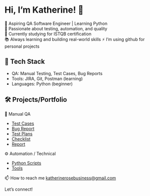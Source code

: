 # Hi, I’m Katherine! 👋

🌱 Aspiring QA Software Engineer | Learning Python  
🧪 Passionate about testing, automation, and quality  
🚀 Currently studying for ISTQB certification  
📚 Always learning and building real-world skills
⚡ I’m using github for personal projects

## 🔧 Tech Stack
- QA: Manual Testing, Test Cases, Bug Reports  
- Tools: JIRA, Git, Postman (learning)  
- Languages: Python (beginner)

## 🛠️ Projects/Portfolio
🧪 Manual QA 
- [Test Cases](https://github.com/imkataclysm/qa-manual-tests.git)
- [Bug Report](https://github.com/imkataclysm/bug-report-samples)
- [Test Plans](https://github.com/imkataclysm/-test-plans)
- [Checklist](https://github.com/imkataclysm/checklists-sample/tree/main)
- [Report](https://github.com/imkataclysm/report-sample/tree/main)

⚙️ Automation / Technical
- [Python Scripts](https://github.com/imkataclysm/python-practice)
- [Tools](https://github.com/imkataclysm/QA-tools/tree/main)

📫 How to reach me katherinerosebusiness@gmail.com

Let’s connect!


<!---
imkataclysm/imkataclysm is a ✨ special ✨ repository because its `README.md` (this file) appears on your GitHub profile.
You can click the Preview link to take a look at your changes.
--->
